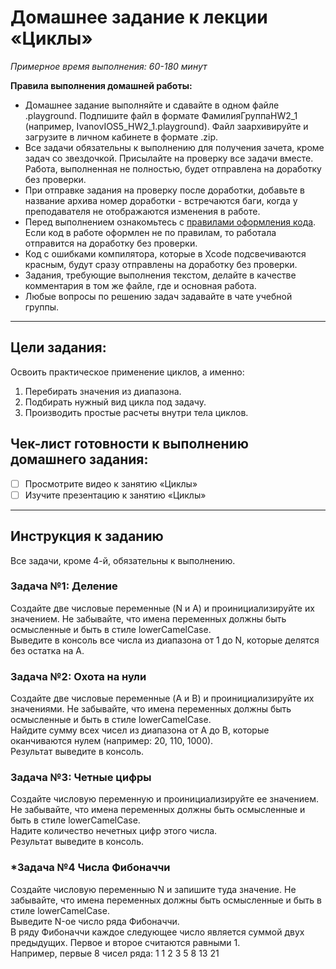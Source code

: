 # Домашнее задание к лекции «Циклы»

_Примерное время выполнения: 60-180 минут_

**Правила выполнения домашней работы:** 
* Домашнее задание выполняйте и сдавайте в одном файле .playground. Подпишите файл в формате ФамилияГруппаHW2_1 (например, IvanovIOS5_HW2_1.playground). Файл заархивируйте и загрузите в личном кабинете в формате .zip. 
* Все задачи обязательны к выполнению для получения зачета, кроме задач со звездочкой. Присылайте на проверку все задачи вместе. Работа, выполненная не полностью, будет отправлена на доработку без проверки.
* При отправке задания на проверку после доработки, добавьте в название архива номер доработки - встречаются баги, когда у преподавателя не отображаются изменения в работе.
* Перед выполнением ознакомьтесь с [правилами оформления кода](https://github.com/netology-code/bios-2-homeworks/blob/master/swift-code-syle-guide.md). Если код в работе оформлен не по правилам, то работала отправится на доработку без проверки.
* Код с ошибками компилятора, которые в Xcode подсвечиваются красным, будут сразу отправлены на доработку без проверки.
* Задания, требующие выполнения текстом, делайте в качестве комментария в том же файле, где и основная работа.
* Любые вопросы по решению задач задавайте в чате учебной группы.

_______
## Цели задания:

Освоить практическое применение циклов, а именно:
1. Перебирать значения из диапазона.
2. Подбирать нужный вид цикла под задачу.
3. Производить простые расчеты внутри тела циклов.

## Чек-лист готовности к выполнению домашнего задания:

- [ ] Просмотрите видео к занятию «Циклы»
- [ ] Изучите презентацию к занятию «Циклы»

----------------------

## Инструкция к заданию
Все задачи, кроме 4-й, обязательны к выполнению.

### Задача №1: Деление

Создайте две числовые переменные (N и A) и проинициализируйте их значением. Не забывайте, что имена переменных должны быть осмысленные и быть в стиле lowerCamelCase.  
Выведите в консоль все числа из диапазона от 1 до N, которые делятся без остатка на A.


### Задача №2: Охота на нули

Создайте две числовые переменные (A и B) и проинициализируйте их значениями. Не забывайте, что имена переменных должны быть осмысленные и быть в стиле lowerCamelCase.  
Найдите сумму всех чисел из диапазона от A до B, которые оканчиваются нулем (например: 20, 110, 1000).  
Результат выведите в консоль.


### Задача №3: Четные цифры

Создайте числовую переменную и проинициализируйте ее значением. Не забывайте, что имена переменных должны быть осмысленные и быть в стиле lowerCamelCase.    
Надите количество нечетных цифр этого числа.  
Результат выведите в консоль.


### *Задача №4 Числа Фибоначчи
Создайте числовую переменныю N и запишите туда значение. Не забывайте, что имена переменных должны быть осмысленные и быть в стиле lowerCamelCase.  
Выведите N-ое число ряда Фибоначчи.   
В ряду Фибоначчи каждое следующее число является суммой двух предыдущих. Первое и второе считаются равными 1.  
Например, первые 8 чисел ряда: 1 1 2 3 5 8 13 21
